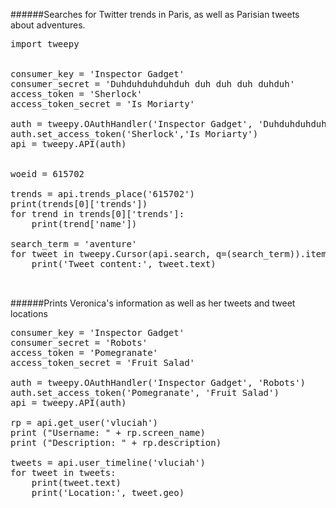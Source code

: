 ######Searches for Twitter trends in Paris, as well as Parisian tweets about adventures. 

<pre>
import tweepy


consumer_key = 'Inspector Gadget'
consumer_secret = 'Duhduhduhduhduh duh duh duh duhduh'
access_token = 'Sherlock'
access_token_secret = 'Is Moriarty'

auth = tweepy.OAuthHandler('Inspector Gadget', 'Duhduhduhduhduh duh duh duh duhduh')
auth.set_access_token('Sherlock','Is Moriarty')
api = tweepy.API(auth)


woeid = 615702

trends = api.trends_place('615702')
print(trends[0]['trends'])
for trend in trends[0]['trends']:
    print(trend['name'])

search_term = 'aventure'
for tweet in tweepy.Cursor(api.search, q=(search_term)).items(10):
	print('Tweet content:', tweet.text)
  
  </pre>
  
  ######Prints Veronica's information as well as her tweets and tweet locations
  <pre>
consumer_key = 'Inspector Gadget'
consumer_secret = 'Robots'
access_token = 'Pomegranate'
access_token_secret = 'Fruit Salad'

auth = tweepy.OAuthHandler('Inspector Gadget', 'Robots')
auth.set_access_token('Pomegranate', 'Fruit Salad')
api = tweepy.API(auth)

rp = api.get_user('vluciah')
print ("Username: " + rp.screen_name)
print ("Description: " + rp.description)

tweets = api.user_timeline('vluciah')
for tweet in tweets:
    print(tweet.text)
    print('Location:', tweet.geo)
</pre>

